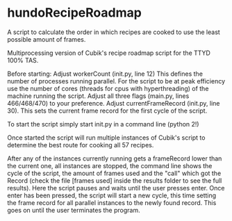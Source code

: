 # hundoRecipeRoadmap
A script to calculate the order in which recipes are cooked to use the least possible amount of frames.

Multiprocessing version of Cubik's recipe roadmap script for the TTYD 100% TAS.

Before starting:
	Adjust workerCount (init.py, line 12)
		This defines the number of processes running parallel.
		For the script to be at peak efficiency use the number of cores
		(threads for cpus with hyperthreading) of the machine running the script.
	Adjust all three flags (main.py, lines 466/468/470) to your preference.
	Adjust currentFrameRecord (init.py, line 30).
		This sets the current frame record for the first cycle of the script.

To start the script simply start init.py in a command line (python 2!)

Once started the script will run multiple instances of Cubik's script
to determine the best route for cooking all 57 recipes.

After any of the instances currently running gets a frameRecord lower than the current one,
all instances are stopped, the command line shows the cycle of the script,
the amount of frames used and the "call" which got the Record
(check the file [frames used] inside the results folder to see the full results).
Here the script pauses and waits until the user presses enter.
Once enter has been pressed, the script will start a new cycle, this time setting the frame
record for all parallel instances to the newly found record.
This goes on until the user terminates the program.
